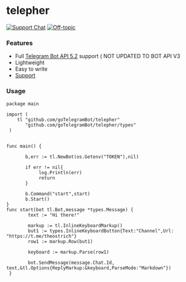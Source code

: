 # telepher

[![Support Chat](https://img.shields.io/badge/English%20chat-grey?style=flat-square&logo=telegram)](https://t.me/ostrichdiscussion)
[![Off-topic](https://img.shields.io/badge/English%20chat-grey?style=flat-square&logo=telegram)](https://t.me/unlaidchat)

### Features

- Full [Telegram Bot API 5.2](https://core.telegram.org/bots/api) support ( NOT UPDATED TO BOT API V3 
- Lightweight
- Easy to write
- [Support](https://t.me/ostrichdiscussion)


### Usage
    package main

    import (
        tl "github.com/goTelegramBot/telepher"
           "github.com/goTelegramBot/telepher/types"
     )
  

    func main() {
    
           b,err := tl.NewBot(os.Getenv("TOKEN"),nil)
    
           if err != nil{
                log.Println(err)
                return
           }

           b.Command("start",start)
           b.Start()
    }
    func start(bot tl.Bot,message *types.Message) {
            text := "Hi there!"
    
            markup := tl.InlineKeyboardMarkup()
            but1 := types.InlineKeyboardButton{Text:"Channel",Url: "https://t.me/theostrich"}
            row1 := markup.Row(but1)

            keyboard := markup.Parse(row1)
     
            bot.SendMessage(message.Chat.Id, text,&tl.Options{ReplyMarkup:&keyboard,ParseMode:"Markdown"})
     }
